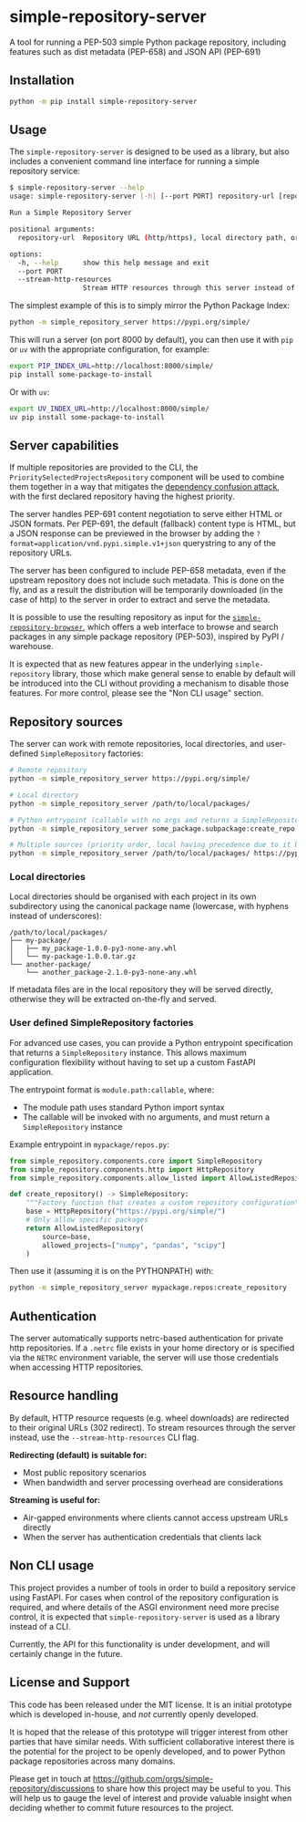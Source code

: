 # simple-repository-server

A tool for running a PEP-503 simple Python package repository, including features such as dist metadata (PEP-658) and JSON API (PEP-691)

## Installation

```bash
python -m pip install simple-repository-server
```

## Usage

The ``simple-repository-server`` is designed to be used as a library, but also includes a convenient command line interface for running
a simple repository service:

```bash
$ simple-repository-server --help
usage: simple-repository-server [-h] [--port PORT] repository-url [repository-url ...]

Run a Simple Repository Server

positional arguments:
  repository-url  Repository URL (http/https), local directory path, or Python entrypoint (module:callable)

options:
  -h, --help      show this help message and exit
  --port PORT
  --stream-http-resources
                  Stream HTTP resources through this server instead of redirecting (default: redirect)
```

The simplest example of this is to simply mirror the Python Package Index:

```bash
python -m simple_repository_server https://pypi.org/simple/
```

This will run a server (on port 8000 by default), you can then use it with `pip` or `uv` with the
appropriate configuration, for example:

```bash
export PIP_INDEX_URL=http://localhost:8000/simple/
pip install some-package-to-install
```

Or with `uv`:

```bash
export UV_INDEX_URL=http://localhost:8000/simple/
uv pip install some-package-to-install
```

## Server capabilities

If multiple repositories are provided to the CLI, the ``PrioritySelectedProjectsRepository`` component will be used to
combine them together in a way that mitigates the [dependency confusion attack](https://medium.com/@alex.birsan/dependency-confusion-4a5d60fec610), with the first declared repository having the highest priority.

The server handles PEP-691 content negotiation to serve either HTML or JSON formats.
Per PEP-691, the default (fallback) content type is HTML, but a JSON response can
be previewed in the browser by adding the ``?format=application/vnd.pypi.simple.v1+json``
querystring to any of the repository URLs.

The server has been configured to include PEP-658 metadata, even if the upstream repository does
not include such metadata. This is done on the fly, and as a result the distribution will be
temporarily downloaded (in the case of http) to the server in order to extract and serve the metadata.

It is possible to use the resulting repository as input for the
[``simple-repository-browser``](https://github.com/simple-repository/simple-repository-browser), which
offers a web interface to browse and search packages in any simple package repository (PEP-503),
inspired by PyPI / warehouse.

It is expected that as new features appear in the underlying ``simple-repository`` library, those
which make general sense to enable by default will be introduced into the CLI without providing a
mechanism to disable those features. For more control, please see the "Non CLI usage" section.

## Repository sources

The server can work with remote repositories, local directories, and user-defined `SimpleRepository` factories:

```bash
# Remote repository
python -m simple_repository_server https://pypi.org/simple/

# Local directory
python -m simple_repository_server /path/to/local/packages/

# Python entrypoint (callable with no args and returns a SimpleRepository instance)
python -m simple_repository_server some_package.subpackage:create_repo

# Multiple sources (priority order, local having precedence due to it being declared first)
python -m simple_repository_server /path/to/local/packages/ https://pypi.org/simple/
```

### Local directories

Local directories should be organised with each project in its own subdirectory using the
canonical package name (lowercase, with hyphens instead of underscores):

```
/path/to/local/packages/
├── my-package/
│   ├── my_package-1.0.0-py3-none-any.whl
│   └── my-package-1.0.0.tar.gz
└── another-package/
    └── another_package-2.1.0-py3-none-any.whl
```

If metadata files are in the local repository they will be served directly, otherwise they
will be extracted on-the-fly and served.

### User defined SimpleRepository factories

For advanced use cases, you can provide a Python entrypoint specification that returns
a `SimpleRepository` instance. This allows maximum configuration flexibility without
having to set up a custom FastAPI application.

The entrypoint format is `module.path:callable`, where:
- The module path uses standard Python import syntax
- The callable will be invoked with no arguments, and must return a `SimpleRepository` instance


Example entrypoint in `mypackage/repos.py`:

```python
from simple_repository.components.core import SimpleRepository
from simple_repository.components.http import HttpRepository
from simple_repository.components.allow_listed import AllowListedRepository

def create_repository() -> SimpleRepository:
    """Factory function that creates a custom repository configuration"""
    base = HttpRepository("https://pypi.org/simple/")
    # Only allow specific packages
    return AllowListedRepository(
        source=base,
        allowed_projects=["numpy", "pandas", "scipy"]
    )
```

Then use it (assuming it is on the PYTHONPATH) with:

```bash
python -m simple_repository_server mypackage.repos:create_repository
```

## Authentication

The server automatically supports netrc-based authentication for private http repositories.
If a `.netrc` file exists in your home directory or is specified via the `NETRC` environment
variable, the server will use those credentials when accessing HTTP repositories.

## Resource handling

By default, HTTP resource requests (e.g. wheel downloads) are redirected to their original URLs
(302 redirect).
To stream resources through the server instead, use the `--stream-http-resources` CLI flag.

**Redirecting (default) is suitable for:**
- Most public repository scenarios
- When bandwidth and server processing overhead are considerations

**Streaming is useful for:**
- Air-gapped environments where clients cannot access upstream URLs directly
- When the server has authentication credentials that clients lack

## Non CLI usage

This project provides a number of tools in order to build a repository service using FastAPI.
For cases when control of the repository configuration is required, and where details of the
ASGI environment need more precise control, it is expected that ``simple-repository-server`` is used
as a library instead of a CLI.

Currently, the API for this functionality is under development, and will certainly change in the
future.

## License and Support

This code has been released under the MIT license.
It is an initial prototype which is developed in-house, and _not_ currently openly developed.

It is hoped that the release of this prototype will trigger interest from other parties that have similar needs.
With sufficient collaborative interest there is the potential for the project to be openly
developed, and to power Python package repositories across many domains.

Please get in touch at https://github.com/orgs/simple-repository/discussions to share how
this project may be useful to you. This will help us to gauge the level of interest and
provide valuable insight when deciding whether to commit future resources to the project.
